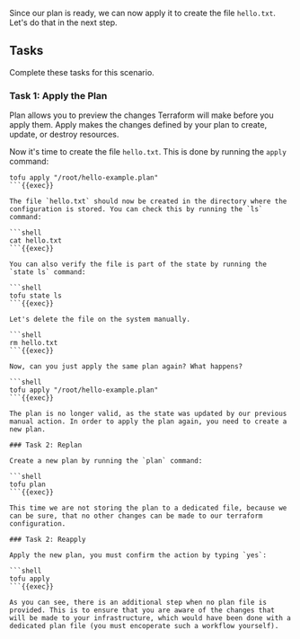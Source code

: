 Since our plan is ready, we can now apply it to create the file `hello.txt`. Let's do that in the next step. 

## Tasks

Complete these tasks for this scenario.

### Task 1: Apply the Plan

Plan allows you to preview the changes Terraform will make before you apply them. Apply makes the changes defined by your plan to create, update, or destroy resources.

Now it's time to create the file `hello.txt`. This is done by running the `apply` command:
```shell
tofu apply "/root/hello-example.plan"
```{{exec}}

The file `hello.txt` should now be created in the directory where the configuration is stored. You can check this by running the `ls` command:

```shell
cat hello.txt
```{{exec}}

You can also verify the file is part of the state by running the `state ls` command:

```shell
tofu state ls
```{{exec}}

Let's delete the file on the system manually.

```shell
rm hello.txt
```{{exec}}

Now, can you just apply the same plan again? What happens?

```shell
tofu apply "/root/hello-example.plan"
```{{exec}}

The plan is no longer valid, as the state was updated by our previous manual action. In order to apply the plan again, you need to create a new plan. 

### Task 2: Replan

Create a new plan by running the `plan` command:

```shell
tofu plan
```{{exec}}

This time we are not storing the plan to a dedicated file, because we can be sure, that no other changes can be made to our terraform configuration.

### Task 2: Reapply

Apply the new plan, you must confirm the action by typing `yes`:

```shell
tofu apply
```{{exec}}

As you can see, there is an additional step when no plan file is provided. This is to ensure that you are aware of the changes that will be made to your infrastructure, which would have been done with a dedicated plan file (you must encoperate such a workflow yourself).

